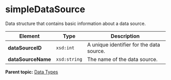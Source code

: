 # simpleDataSource

Data structure that contains basic information about a data source.

|Element|Type|Description|
|-------|----|-----------|
|**dataSourceID** |`xsd:int` | A unique identifier for the data source. |
|**dataSourceName** |`xsd:string` | The name of the data source. |

**Parent topic:** [Data Types](../data_types/c_data_types.md)

